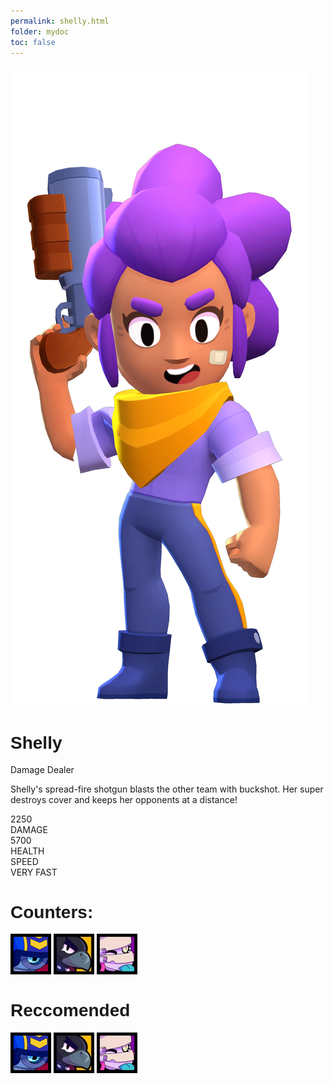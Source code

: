 ```yaml
---
permalink: shelly.html
folder: mydoc
toc: false
---
```

<link href='https://fonts.googleapis.com/css?family=Alegreya Sans SC' rel='stylesheet'>
<head>
  <style>
    body {
      background-image: url("/images/background.jpg");
      background-repeat: no-repeat;
      background-size: cover;
    }
    h1 {
        font-family: 'Montserrat', sans-serif;
    }
  </style>
</head>

<html>
    <link rel="stylesheet" href="cardstyle.css">
        <body>
            <div class="container">
                <div class="card">
                    <div class="card-image">
                        <img src="/images/2D/Shelly_Pose.png" alt="Character">
                    </div>
                    <div class="card-body">
                        <h1>Shelly</h1>
                        <span class="power">Damage Dealer</span>
                        <p>Shelly's spread-fire shotgun blasts the other team with buckshot. Her super destroys cover and keeps her opponents at a distance!</p>
                    </div>
                    <div class="card-footer">
                        <div class="info">
                            <div class="value">2250</div>
                            <div class="type">DAMAGE</div>
                        </div>
                        <div class="info">
                            <div class="value">5700</div>
                            <div class="type">HEALTH</div>
                        </div>
                        <div class="info">
                            <div class="value">SPEED</div>
                            <div class="type">VERY FAST</div>
                        </div>
                    </div>
                </div>
            </div>
        </body>
</html>

<div class="counter-text">
    <h1>Counters:</h1>
    <img src="images/icons/STU.webp" id="stu">
    <img src="images/icons/CROW.webp" id="crow">
    <img src="images/icons/EMZ.webp" id="emz">
</div>

<div class="reccomendedBuild">
    <h1>Reccomended</h1>
    <img src="images/icons/STU.webp" id="stu">
    <img src="images/icons/CROW.webp" id="crow">
    <img src="images/icons/EMZ.webp" id="emz">
</div>
